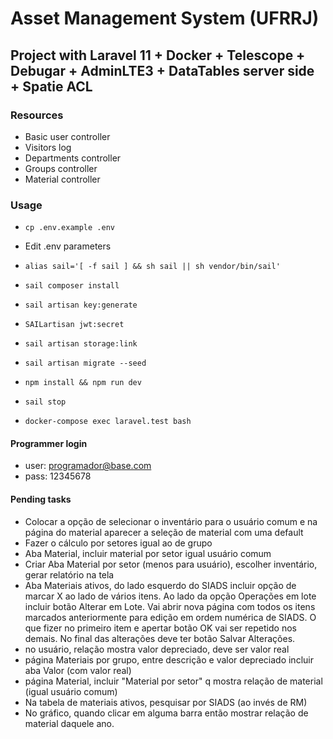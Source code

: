 # Asset Management System (UFRRJ)

## Project with Laravel 11 + Docker + Telescope + Debugar + AdminLTE3 + DataTables server side + Spatie ACL

### Resources

-   Basic user controller
-   Visitors log
-   Departments controller
-   Groups controller
-   Material controller

### Usage

-   `cp .env.example .env`
-   Edit .env parameters
-   `alias sail='[ -f sail ] && sh sail || sh vendor/bin/sail'`
-   `sail composer install`
-   `sail artisan key:generate`
-   `SAILartisan jwt:secret`
-   `sail artisan storage:link`
-   `sail artisan migrate --seed`
-   `npm install && npm run dev`
-   `sail stop`

-   `docker-compose exec laravel.test bash`

#### Programmer login

-   user: <programador@base.com>
-   pass: 12345678

#### Pending tasks

-   Colocar a opção de selecionar o inventário para o usuário comum e na página do material aparecer a seleção de material com uma default
-   Fazer o cálculo por setores igual ao de grupo
-   Aba Material, incluir material por setor igual usuário comum
-   Criar Aba Material por setor (menos para usuário), escolher inventário, gerar relatório na tela
-   Aba Materiais ativos, do lado esquerdo do SIADS incluir opção de marcar X ao lado de vários itens. Ao lado da opção Operações em lote incluir botão Alterar em Lote. Vai abrir nova página com todos os itens marcados anteriormente para edição em ordem numérica de SIADS. O que fizer no primeiro item e apertar botão OK vai ser repetido nos demais. No final das alterações deve ter botão Salvar Alterações.
-   no usuário, relação mostra valor depreciado, deve ser valor real
-   página Materiais por grupo, entre descrição e valor depreciado incluir aba Valor (com valor real)
-   página Material, incluir "Material por setor" q mostra relação de material (igual usuário comum)
-   Na tabela de materiais ativos, pesquisar por SIADS (ao invés de RM)
-   No gráfico, quando clicar em alguma barra então mostrar relação de material daquele ano.
